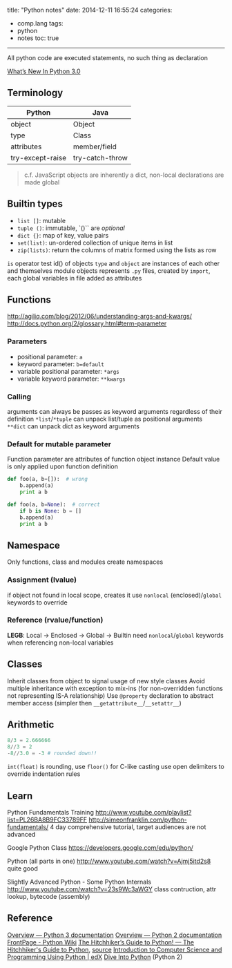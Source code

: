title: "Python notes"
date: 2014-12-11 16:55:24
categories:
- comp.lang
tags:
- python
- notes
toc: true
---

All python code are executed statements, no such thing as declaration

[What’s New In Python 3.0](https://docs.python.org/3/whatsnew/3.0.html)

## Terminology

Python     | Java
------     | ----
object     | Object
type       | Class
attributes | member/field
try-except-raise | try-catch-throw

> c.f. JavaScript objects are inherently a dict, non-local declarations are made global

## Builtin types

- `list []`: mutable
- `tuple ()`: immutable, `()`` are _optional_
- `dict {}`: map of key, value pairs
- `set(list)`: un-ordered collection of unique items in list
- `zip(lists)`: return the columns of matrix formed using the lists as row

`is` operator test id() of objects
`type` and `object` are instances of each other and themselves
module objects represents `.py` files, created by `import`, each global variables in file added as attributes

## Functions

http://agiliq.com/blog/2012/06/understanding-args-and-kwargs/
http://docs.python.org/2/glossary.html#term-parameter

### Parameters

- positional parameter: `a`
- keyword parameter: `b=default`
- variable positional parameter: `*args`
- variable keyword parameter: `**kwargs`

### Calling

arguments can always be passes as keyword arguments regardless of their definition
`*list`/`*tuple` can unpack list/tuple as positional arguments  
`**dict` can unpack dict as keyword arguments  

### Default for mutable parameter

Function parameter are attributes of function object instance
Default value is only applied upon function definition

```python
def foo(a, b=[]):  # wrong
    b.append(a)
    print a b

def foo(a, b=None):  # correct
    if b is None: b = []
    b.append(a)
    print a b
```

## Namespace

Only functions, class and modules create namespaces

### Assignment (lvalue)

if object not found in local scope, creates it
use `nonlocal` (enclosed)/`global` keywords to override

### Reference (rvalue/function)

**LEGB**: Local -> Enclosed -> Global -> Builtin
need `nonlocal`/`global` keywords when referencing non-local variables

## Classes

Inherit classes from object to signal usage of new style classes
Avoid multiple inheritance with exception to mix-ins (for non-overridden functions not representing IS-A relationship)
Use `@property` declaration to abstract member access (simpler then `__getattribute__`/`__setattr__`)

## Arithmetic

```python
8/3 = 2.666666
8//3 = 2
-8//3.0 = -3 # rounded down!!
```

`int(float)` is rounding, use `floor()` for C-like casting
use open delimiters to override indentation rules

## Learn

Python Fundamentals Training
http://www.youtube.com/playlist?list=PL26BA8B9FC33789FF
http://simeonfranklin.com/python-fundamentals/
4 day comprehensive tutorial, target audiences are not advanced

Google Python Class
https://developers.google.com/edu/python/

Python (all parts in one)
http://www.youtube.com/watch?v=Ajmj5itd2s8
quite good

Slightly Advanced Python - Some Python Internals
http://www.youtube.com/watch?v=23s9Wc3aWGY
class contruction, attr lookup, bytecode (assembly)

## Reference

[Overview — Python 3 documentation](https://docs.python.org/3/)
[Overview — Python 2 documentation](https://docs.python.org/2/)
[FrontPage - Python Wiki](https://wiki.python.org/moin/)
[The Hitchhiker’s Guide to Python! — The Hitchhiker's Guide to Python](http://docs.python-guide.org/en/latest/), [source](https://github.com/kennethreitz/python-guide)
[Introduction to Computer Science and Programming Using Python | edX](https://www.edx.org/course/introduction-computer-science-mitx-6-00-1x-0#.VIpwguqUfF4)
[Dive Into Python](http://linux.die.net/diveintopython/html/) (Python 2)
